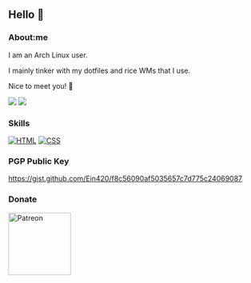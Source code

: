 ## Hello 👋

<!--
**Ein420/Ein420** is a ✨ _special_ ✨ repository because its `README.md` (this file) appears on your GitHub profile.

Here are some ideas to get you started:

- 🔭 I’m currently working on ...
- 🌱 I’m currently learning ...
- 👯 I’m looking to collaborate on ...
- 🤔 I’m looking for help with ...
- 💬 Ask me about ...
- 📫 How to reach me: ...
- 😄 Pronouns: ...
- ⚡ Fun fact: ...
-->

### About:me
I am an Arch Linux user.

I mainly tinker with my dotfiles and rice WMs that I use.

Nice to meet you! 🤝

[![](https://img.shields.io/badge/Twitter-Ein-1d9bf0.svg?style=for-the-badge&logo=twitter&logoColor=ffffff)](https://x.com/Ein1394282)
[![](https://img.shields.io/badge/YouTube-Ein-ff0000.svg?style=for-the-badge&logo=youtube&logoColor=ffffff)](https://www.youtube.com/channel/UCxEBEXLwA1wQud7KJ-a3ZTg)

### Skills
[![HTML](https://img.shields.io/badge/-HTML-dd4b25.svg?style=flat-square&logo=html5&logoColor=ffffff)]()
[![CSS](https://img.shields.io/badge/-CSS-254bdd.svg?style=flat-square&logo=css3&logoColor=ffffff)]()

### PGP Public Key
https://gist.github.com/Ein420/f8c56090af5035657c7d775c24069087

### Donate

<a href="https://www.patreon.com/Ein_TheGrimAngel"><img width="125" src="https://c5.patreon.com/external/logo/become_a_patron_button.png" alt="Patreon" /></a>
